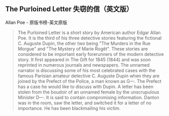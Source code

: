## The Purloined Letter 失窃的信（英文版）

Allan Poe  -  原版书榜-英文原版

> The Purloined Letter is a short story by American author Edgar Allan Poe. It is the third of his three detective stories featuring the fictional C. Auguste Dupin, the other two being "The Murders in the Rue Morgue" and "The Mystery of Marie Rogêt". These stories are considered to be important early forerunners of the modern detective story. It first appeared in The Gift for 1845 (1844) and was soon reprinted in numerous journals and newspapers. The unnamed narrator is discussing  some of his most celebrated cases with the famous Parisian amateur detective C. Auguste Dupin when they are joined by the Prefect of the Police, a man known as G—. The Prefect has a case he would like to discuss with Dupin. A letter has been stolen from the boudoir of an unnamed female by the unscrupulous Minister D—. It is said to contain compromising information. Danton was in the room, saw the letter, and switched it for a letter of no importance. He has been blackmailing his victim.
